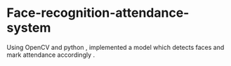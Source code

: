 # Face-recognition-attendance-system 
Using OpenCV and python , implemented a model which detects faces and mark attendance accordingly .
